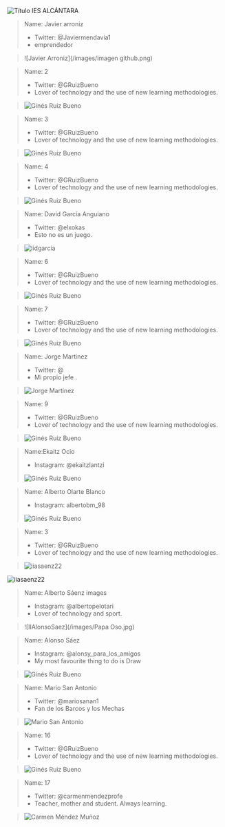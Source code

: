![Título IES ALCÁNTARA](/images/LearnToTeach.png)







> Name: Javier arroniz
> * Twitter: @Javiermendavia1
> * emprendedor


> ![Javier Arroniz](/images/imagen github.png)


> Name: 2
> * Twitter: @GRuizBueno
> * Lover of technology and the use of new learning methodologies.

> ![Ginés Ruiz Bueno](/images/GRBGD.png)


> Name: 3
> * Twitter: @GRuizBueno
> * Lover of technology and the use of new learning methodologies.

> ![Ginés Ruiz Bueno](/images/GRBGD.png)

> Name: 4
> * Twitter: @GRuizBueno
> * Lover of technology and the use of new learning methodologies.

> ![Ginés Ruiz Bueno](/images/GRBGD.png)

> Name: David García Anguiano
> * Twitter: @elxokas
> * Esto no es un juego.

> ![iidgarcia](/images/DavidGarcia.png)

> Name: 6
> * Twitter: @GRuizBueno
> * Lover of technology and the use of new learning methodologies.

> ![Ginés Ruiz Bueno](/images/GRBGD.png)

> Name: 7
> * Twitter: @GRuizBueno
> * Lover of technology and the use of new learning methodologies.

> ![Ginés Ruiz Bueno](/images/GRBGD.png)

> Name: Jorge Martinez
> * Twitter: @
> * Mi propio jefe .

> ![Jorge Martinez](/images/jorgemtz.png)

> Name: 9
> * Twitter: @GRuizBueno
> * Lover of technology and the use of new learning methodologies.

> ![Ginés Ruiz Bueno](/images/GRBGD.png)

> Name:Ekaitz Ocio 
> * Instagram: @ekaitzlantzi
>
> ![Ginés Ruiz Bueno](/images/Ekaitz.jpg)

> Name: Alberto Olarte Blanco
> * Instagram: albertobm_98 
> 
> ![Ginés Ruiz Bueno](/images/AlbertoOlarte.jpg)

> Name: 3
> * Twitter: @GRuizBueno
> * Lover of technology and the use of new learning methodologies.

> ![iiasaenz22](/images/ASC.png)

![iiasaenz22](/images/ASC.jpg)

> Name: Alberto Sáenz images
> * Instagram: @albertopelotari
> * Lover of technology and sport.

> ![IIAlonsoSaez](/images/Papa Oso.jpg)

> Name: Alonso Sáez
> 
> * Instagram: @alonsy_para_los_amigos
> * My most favourite thing to do is Draw

> ![Ginés Ruiz Bueno](/images/GRBGD.png)

> Name: Mario San Antonio
> * Twitter: @mariosanan1
> * Fan de los Barcos y los Mechas

> ![Mario San Antonio](/images/yolo.jpeg)

> Name: 16
> * Twitter: @GRuizBueno
> * Lover of technology and the use of new learning methodologies.

> ![Ginés Ruiz Bueno](/images/GRBGD.png)

> Name: 17
> * Twitter: @carmenmendezprofe
> * Teacher, mother and student. Always learning.

> ![Carmen Méndez Muñoz](/images/carmenmendez.jpg)
